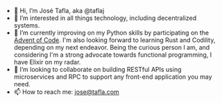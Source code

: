 - 👋 Hi, I’m José Tafla, aka @taflaj
- 👀 I’m interested in all things technology, including decentralized systems.
- 🌱 I’m currently improving on my Python skills by participating on the [Advent of Code](https://adventofcode.com/). I'm also looking forward to learning Rust and Codility, depending on my next endeavor. Being the curious person I am, and considering I'm a strong advocate towards functional programming, I have Elixir on my radar.
- 💞️ I’m looking to collaborate on building RESTful APIs using microservices and RPC to support any front-end application you may need.
- 📫 How to reach me: jose@tafla.com

<!---
taflaj/taflaj is a ✨ special ✨ repository because its `README.md` (this file) appears on your GitHub profile.
You can click the Preview link to take a look at your changes.
--->
